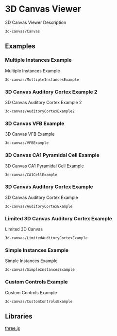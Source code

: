 # 3D Canvas Viewer

3D Canvas Viewer Description

```element
3d-canvas/Canvas
```

## Examples

### Multiple Instances Example

Multiple Instances Example

```
3d-canvas/MultipleInstancesExample
```

### 3D Canvas Auditory Cortex Example 2

3D Canvas Auditory Cortex Example 2

```
3d-canvas/AuditoryCortexExample2
```

### 3D Canvas VFB Example

3D Canvas VFB Example

```
3d-canvas/VFBExample
```

### 3D Canvas CA1 Pyramidal Cell Example

3D Canvas CA1 Pyramidal Cell Example

```
3d-canvas/CA1CellExample
```

### 3D Canvas Auditory Cortex Example

3D Canvas Auditory Cortex Example

```
3d-canvas/AuditoryCortexExample
```

### Limited 3D Canvas Auditory Cortex Example

Limited 3D Canvas

```
3d-canvas/LimitedAuditoryCortexExample
```

### Simple Instances Example

Simple Instances Example

```
3d-canvas/SimpleInstancesExample
```

### Custom Controls Example

Custom Controls Example

```
3d-canvas/CustomControlsExample
```



## Libraries

[three.js](https://www.npmjs.com/package/three)
